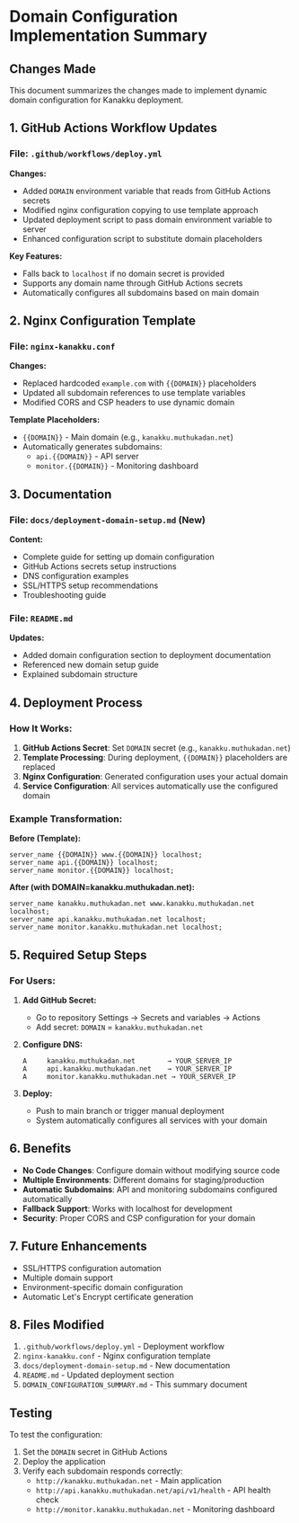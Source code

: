 # Domain Configuration Implementation Summary

## Changes Made

This document summarizes the changes made to implement dynamic domain configuration for Kanakku deployment.

## 1. GitHub Actions Workflow Updates

### File: `.github/workflows/deploy.yml`

**Changes:**
- Added `DOMAIN` environment variable that reads from GitHub Actions secrets
- Modified nginx configuration copying to use template approach
- Updated deployment script to pass domain environment variable to server
- Enhanced configuration script to substitute domain placeholders

**Key Features:**
- Falls back to `localhost` if no domain secret is provided
- Supports any domain name through GitHub Actions secrets
- Automatically configures all subdomains based on main domain

## 2. Nginx Configuration Template

### File: `nginx-kanakku.conf`

**Changes:**
- Replaced hardcoded `example.com` with `{{DOMAIN}}` placeholders
- Updated all subdomain references to use template variables
- Modified CORS and CSP headers to use dynamic domain

**Template Placeholders:**
- `{{DOMAIN}}` - Main domain (e.g., `kanakku.muthukadan.net`)
- Automatically generates subdomains:
  - `api.{{DOMAIN}}` - API server
  - `monitor.{{DOMAIN}}` - Monitoring dashboard

## 3. Documentation

### File: `docs/deployment-domain-setup.md` (New)

**Content:**
- Complete guide for setting up domain configuration
- GitHub Actions secrets setup instructions
- DNS configuration examples
- SSL/HTTPS setup recommendations
- Troubleshooting guide

### File: `README.md`

**Updates:**
- Added domain configuration section to deployment documentation
- Referenced new domain setup guide
- Explained subdomain structure

## 4. Deployment Process

### How It Works:

1. **GitHub Actions Secret**: Set `DOMAIN` secret (e.g., `kanakku.muthukadan.net`)
2. **Template Processing**: During deployment, `{{DOMAIN}}` placeholders are replaced
3. **Nginx Configuration**: Generated configuration uses your actual domain
4. **Service Configuration**: All services automatically use the configured domain

### Example Transformation:

**Before (Template):**
```nginx
server_name {{DOMAIN}} www.{{DOMAIN}} localhost;
server_name api.{{DOMAIN}} localhost;
server_name monitor.{{DOMAIN}} localhost;
```

**After (with DOMAIN=kanakku.muthukadan.net):**
```nginx
server_name kanakku.muthukadan.net www.kanakku.muthukadan.net localhost;
server_name api.kanakku.muthukadan.net localhost;
server_name monitor.kanakku.muthukadan.net localhost;
```

## 5. Required Setup Steps

### For Users:

1. **Add GitHub Secret:**
   - Go to repository Settings → Secrets and variables → Actions
   - Add secret: `DOMAIN` = `kanakku.muthukadan.net`

2. **Configure DNS:**
   ```
   A     kanakku.muthukadan.net        → YOUR_SERVER_IP
   A     api.kanakku.muthukadan.net    → YOUR_SERVER_IP
   A     monitor.kanakku.muthukadan.net → YOUR_SERVER_IP
   ```

3. **Deploy:**
   - Push to main branch or trigger manual deployment
   - System automatically configures all services with your domain

## 6. Benefits

- **No Code Changes**: Configure domain without modifying source code
- **Multiple Environments**: Different domains for staging/production
- **Automatic Subdomains**: API and monitoring subdomains configured automatically
- **Fallback Support**: Works with localhost for development
- **Security**: Proper CORS and CSP configuration for your domain

## 7. Future Enhancements

- SSL/HTTPS configuration automation
- Multiple domain support
- Environment-specific domain configuration
- Automatic Let's Encrypt certificate generation

## 8. Files Modified

1. `.github/workflows/deploy.yml` - Deployment workflow
2. `nginx-kanakku.conf` - Nginx configuration template
3. `docs/deployment-domain-setup.md` - New documentation
4. `README.md` - Updated deployment section
5. `DOMAIN_CONFIGURATION_SUMMARY.md` - This summary document

## Testing

To test the configuration:

1. Set the `DOMAIN` secret in GitHub Actions
2. Deploy the application
3. Verify each subdomain responds correctly:
   - `http://kanakku.muthukadan.net` - Main application
   - `http://api.kanakku.muthukadan.net/api/v1/health` - API health check
   - `http://monitor.kanakku.muthukadan.net` - Monitoring dashboard 